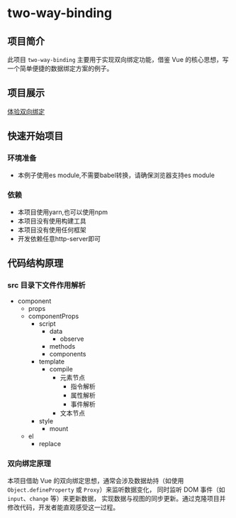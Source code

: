 # two-way-binding

## 项目简介
此项目 `two-way-binding` 主要用于实现双向绑定功能，借鉴 Vue 的核心思想，写一个简单便捷的数据绑定方案的例子。

## 项目展示
[体验双向绑定](public/)

## 快速开始项目

### 环境准备
- 本例子使用es module,不需要babel转换，请确保浏览器支持es module

### 依赖
- 本项目使用yarn,也可以使用npm
- 本项目没有使用构建工具
- 本项目没有使用任何框架
- 开发依赖任意http-server即可

## 代码结构原理
### src 目录下文件作用解析
- component
  - props
  - componentProps
    - script
      - data
        - observe
      - methods
      - components
    - template
      - compile
        - 元素节点
          - 指令解析
          - 属性解析
          - 事件解析
        - 文本节点
    - style
      - mount
  - el
    - replace




### 双向绑定原理
本项目借助 Vue 的双向绑定思想，通常会涉及数据劫持（如使用 `Object.defineProperty` 或 `Proxy`）来监听数据变化，
同时监听 DOM 事件（如 `input`、`change` 等）来更新数据，
实现数据与视图的同步更新。通过克隆项目并修改代码，开发者能直观感受这一过程。
